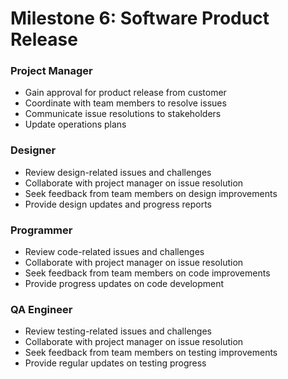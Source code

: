 # Milestone 6: Software Product Release

### Project Manager
- Gain approval for product release from customer
- Coordinate with team members to resolve issues
- Communicate issue resolutions to stakeholders
- Update operations plans

### Designer
- Review design-related issues and challenges
- Collaborate with project manager on issue resolution
- Seek feedback from team members on design improvements
- Provide design updates and progress reports

### Programmer
- Review code-related issues and challenges
- Collaborate with project manager on issue resolution
- Seek feedback from team members on code improvements
- Provide progress updates on code development

### QA Engineer
- Review testing-related issues and challenges
- Collaborate with project manager on issue resolution
- Seek feedback from team members on testing improvements
- Provide regular updates on testing progress
